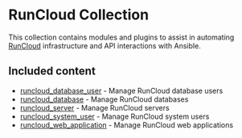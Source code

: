 # RunCloud Collection

This collection contains modules and plugins to assist in automating [RunCloud](https://runcloud.io/) infrastructure and API interactions with Ansible.

## Included content

- [runcloud_database_user](https://galaxy.ansible.com/ui/repo/published/danni140c/runcloud/content/module/runcloud_database_user/) - Manage RunCloud database users
- [runcloud_database](https://galaxy.ansible.com/ui/repo/published/danni140c/runcloud/content/module/runcloud_database/) - Manage RunCloud databases
- [runcloud_server](https://galaxy.ansible.com/ui/repo/published/danni140c/runcloud/content/module/runcloud_server/) - Manage RunCloud servers
- [runcloud_system_user](https://galaxy.ansible.com/ui/repo/published/danni140c/runcloud/content/module/runcloud_system_user/) - Manage RunCloud system users
- [runcloud_web_application](https://galaxy.ansible.com/ui/repo/published/danni140c/runcloud/content/module/runcloud_web_application/) - Manage RunCloud web applications